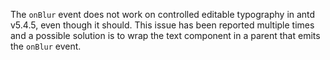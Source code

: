 The `onBlur` event does not work on controlled editable typography in antd v5.4.5, even though it should. This issue has been reported multiple times and a possible solution is to wrap the text component in a parent that emits the `onBlur` event.
